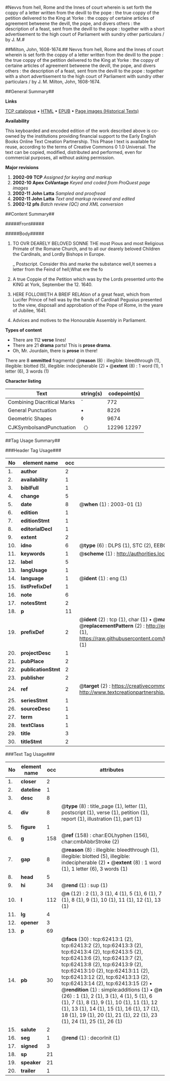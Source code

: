 #Nevvs from hell, Rome and the Innes of court wherein is set forth the coppy of a letter written from the devill to the pope : the true  coppy of the petition delivered to the King at Yorke : the coppy of certaine articles of agreement betweene the devill, the pope, and divers others : the description of a feast, sent from the devill to the pope : together with a short advertisement to the high court of Parliament with sundry other particulars / by J. M.#

##Milton, John, 1608-1674.##
Nevvs from hell, Rome and the Innes of court wherein is set forth the coppy of a letter written from the devill to the pope : the true  coppy of the petition delivered to the King at Yorke : the coppy of certaine articles of agreement betweene the devill, the pope, and divers others : the description of a feast, sent from the devill to the pope : together with a short advertisement to the high court of Parliament with sundry other particulars / by J. M.
Milton, John, 1608-1674.

##General Summary##

**Links**

[TCP catalogue](http://www.ota.ox.ac.uk/tcp/)  • 
[HTML](http://tei.it.ox.ac.uk/tcp/Texts-HTML/free/A50/A50914.html)  • 
[EPUB](http://tei.it.ox.ac.uk/tcp/Texts-EPUB/free/A50/A50914.epub) • 
[Page images (Historical Texts)](https://data.historicaltexts.jisc.ac.uk/view?pubId=eebo-12492800e&pageId=eebo-12492800e-62413-1)

**Availability**

This keyboarded and encoded edition of the
	       work described above is co-owned by the institutions
	       providing financial support to the Early English Books
	       Online Text Creation Partnership. This Phase I text is
	       available for reuse, according to the terms of Creative
	       Commons 0 1.0 Universal. The text can be copied,
	       modified, distributed and performed, even for
	       commercial purposes, all without asking permission.

**Major revisions**

1. __2002-09__ __TCP__ *Assigned for keying and markup*
1. __2002-10__ __Apex CoVantage__ *Keyed and coded from ProQuest page images*
1. __2002-11__ __John Latta__ *Sampled and proofread*
1. __2002-11__ __John Latta__ *Text and markup reviewed and edited*
1. __2002-12__ __pfs__ *Batch review (QC) and XML conversion*

##Content Summary##

#####Front#####

#####Body#####

1. TO OVR DEARELY BELOVED SONNE THE most Pious and most Religious Primate of the Romane Church, and to all our dearely beloved Children the Cardinals, and Lordly Bishops in Europe.

    _ Postscript.
Consider this and marke the substance well,It seemes a letter from the Feind of hell;What ere the fo
1. A true Coppie of the Petition which was by the Lords presented unto the KING at York, September the 12. 1640.

1. HERE FOLLOWETH A BREIF RELAtion of a great feast, which from Lucifer Prince of hell was by the hands of Cardinall Pegusius presented to the view, disposall and approbation of the Pope of Rome, in the yeare of Jubilee, 1641.

1. Advices and motives to the Honourable Assembly in Parliament.

**Types of content**

  * There are 112 **verse** lines!
  * There are 21 **drama** parts! This is **prose drama**.
  * Oh, Mr. Jourdain, there is **prose** in there!

There are 8 **ommitted** fragments! 
 @__reason__ (8) : illegible: bleedthrough (1), illegible: blotted (5), illegible: indecipherable (2)  •  @__extent__ (8) : 1 word (1), 1 letter (6), 3 words (1)

**Character listing**


|Text|string(s)|codepoint(s)|
|---|---|---|
|Combining             Diacritical Marks|̄|772|
|General Punctuation|•|8226|
|Geometric Shapes|◊|9674|
|CJKSymbolsandPunctuation|〈〉|12296 12297|

##Tag Usage Summary##

###Header Tag Usage###

|No|element name|occ|attributes|
|---|---|---|---|
|1.|__author__|2||
|2.|__availability__|1||
|3.|__biblFull__|1||
|4.|__change__|5||
|5.|__date__|8| @__when__ (1) : 2003-01 (1)|
|6.|__edition__|1||
|7.|__editionStmt__|1||
|8.|__editorialDecl__|1||
|9.|__extent__|2||
|10.|__idno__|6| @__type__ (6) : DLPS (1), STC (2), EEBO-CITATION (1), OCLC (1), VID (1)|
|11.|__keywords__|1| @__scheme__ (1) : http://authorities.loc.gov/ (1)|
|12.|__label__|5||
|13.|__langUsage__|1||
|14.|__language__|1| @__ident__ (1) : eng (1)|
|15.|__listPrefixDef__|1||
|16.|__note__|6||
|17.|__notesStmt__|2||
|18.|__p__|11||
|19.|__prefixDef__|2| @__ident__ (2) : tcp (1), char (1)  •  @__matchPattern__ (2) : ([0-9\-]+):([0-9IVX]+) (1), (.+) (1)  •  @__replacementPattern__ (2) : http://eebo.chadwyck.com/downloadtiff?vid=$1&page=$2 (1), https://raw.githubusercontent.com/textcreationpartnership/Texts/master/tcpchars.xml#$1 (1)|
|20.|__projectDesc__|1||
|21.|__pubPlace__|2||
|22.|__publicationStmt__|2||
|23.|__publisher__|2||
|24.|__ref__|2| @__target__ (2) : https://creativecommons.org/publicdomain/zero/1.0/ (1), http://www.textcreationpartnership.org/docs/. (1)|
|25.|__seriesStmt__|1||
|26.|__sourceDesc__|1||
|27.|__term__|1||
|28.|__textClass__|1||
|29.|__title__|3||
|30.|__titleStmt__|2||


###Text Tag Usage###

|No|element name|occ|attributes|
|---|---|---|---|
|1.|__closer__|2||
|2.|__dateline__|1||
|3.|__desc__|8||
|4.|__div__|8| @__type__ (8) : title_page (1), letter (1), postscript (1), verse (1), petition (1), report (1), illustration (1), part (1)|
|5.|__figure__|1||
|6.|__g__|158| @__ref__ (158) : char:EOLhyphen (156), char:cmbAbbrStroke (2)|
|7.|__gap__|8| @__reason__ (8) : illegible: bleedthrough (1), illegible: blotted (5), illegible: indecipherable (2)  •  @__extent__ (8) : 1 word (1), 1 letter (6), 3 words (1)|
|8.|__head__|5||
|9.|__hi__|34| @__rend__ (1) : sup (1)|
|10.|__l__|112| @__n__ (12) : 2 (1), 3 (1), 4 (1), 5 (1), 6 (1), 7 (1), 8 (1), 9 (1), 10 (1), 11 (1), 12 (1), 13 (1)|
|11.|__lg__|4||
|12.|__opener__|3||
|13.|__p__|69||
|14.|__pb__|30| @__facs__ (30) : tcp:62413:1 (2), tcp:62413:2 (2), tcp:62413:3 (2), tcp:62413:4 (2), tcp:62413:5 (2), tcp:62413:6 (2), tcp:62413:7 (2), tcp:62413:8 (2), tcp:62413:9 (2), tcp:62413:10 (2), tcp:62413:11 (2), tcp:62413:12 (2), tcp:62413:13 (2), tcp:62413:14 (2), tcp:62413:15 (2)  •  @__rendition__ (1) : simple:additions (1)  •  @__n__ (26) : 1 (1), 2 (1), 3 (1), 4 (1), 5 (1), 6 (1), 7 (1), 8 (1), 9 (1), 10 (1), 11 (1), 12 (1), 13 (1), 14 (1), 15 (1), 16 (1), 17 (1), 18 (1), 19 (1), 20 (1), 21 (1), 22 (1), 23 (1), 24 (1), 25 (1), 26 (1)|
|15.|__salute__|2||
|16.|__seg__|1| @__rend__ (1) : decorInit (1)|
|17.|__signed__|3||
|18.|__sp__|21||
|19.|__speaker__|21||
|20.|__trailer__|1||
